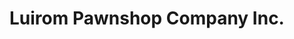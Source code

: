 ---
title: "Luirom Pawnshop Company Inc."
url: /meycauayan/luirom-pawnshop-company-inc/
shop: Schmuck
---